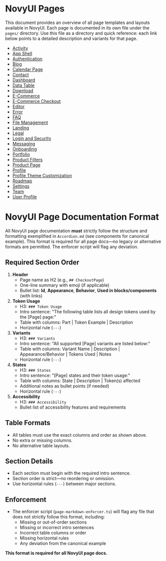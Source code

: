 # NovyUI Pages

This document provides an overview of all page templates and layouts available in NovyUI. Each page is documented in its own file under the `pages/` directory. Use this file as a directory and quick reference: each link below points to a detailed description and variants for that page.

- [Activity](pages/Activity.md)
- [App Shell](pages/AppShell.md)
- [Authentication](pages/Authentication.md)
- [Blog](pages/Blog.md)
- [Calendar Page](pages/CalendarPage.md)
- [Contact](pages/Contact.md)
- [Dashboard](pages/Dashboard.md)
- [Data Table](pages/DataTable.md)
- [Download](pages/Download.md)
- [E-Commerce](pages/ECommerce.md)
- [E-Commerce Checkout](pages/ECommerceCheckout.md)
- [Editor](pages/Editor.md)
- [Error](pages/Error.md)
- [FAQ](pages/FAQ.md)
- [File Management](pages/FileManagement.md)
- [Landing](pages/Landing.md)
- [Legal](pages/Legal.md)
- [Login and Security](pages/LoginAndSecurity.md)
- [Messaging](pages/Messaging.md)
- [Onboarding](pages/Onboarding.md)
- [Portfolio](pages/Portfolio.md)
- [Product Filters](pages/ProductFilters.md)
- [Product Page](pages/ProductPage.md)
- [Profile](pages/Profile.md)
- [Profile Theme Customization](pages/ProfileThemeCustomization.md)
- [Roadmap](pages/Roadmap.md)
- [Settings](pages/Settings.md)
- [Team](pages/Team.md)
- [User Profile](pages/UserProfile.md)

# NovyUI Page Documentation Format

All NovyUI page documentation **must** strictly follow the structure and formatting exemplified in `Accordion.md` (see components for canonical example). This format is required for all page docs—no legacy or alternative formats are permitted. The enforcer script will flag any deviation.

## Required Section Order
1. **Header**
   - Page name as H2 (e.g., `## CheckoutPage`)
   - One-line summary with emoji (if applicable)
   - Bullet list: **Id**, **Appearance**, **Behavior**, **Used in blocks/components** (with links)
2. **Token Usage**
   - H3: `### Token Usage`
   - Intro sentence: "The following table lists all design tokens used by the [Page] page:"
   - Table with columns: Part | Token Example | Description
   - Horizontal rule (`---`)
3. **Variants**
   - H3: `### Variants`
   - Intro sentence: "All supported [Page] variants are listed below:"
   - Table with columns: Variant Name | Description | Appearance/Behavior | Tokens Used | Notes
   - Horizontal rule (`---`)
4. **States**
   - H3: `### States`
   - Intro sentence: "[Page] states and their token usage:"
   - Table with columns: State | Description | Token(s) affected
   - Additional notes as bullet points (if needed)
   - Horizontal rule (`---`)
5. **Accessibility**
   - H3: `### Accessibility`
   - Bullet list of accessibility features and requirements

## Table Formats
- All tables must use the exact columns and order as shown above.
- No extra or missing columns.
- No alternative table layouts.

## Section Details
- Each section must begin with the required intro sentence.
- Section order is strict—no reordering or omission.
- Use horizontal rules (`---`) between major sections.

## Enforcement
- The enforcer script (`page-markdown-enforcer.ts`) will flag any file that does not strictly follow this format, including:
  - Missing or out-of-order sections
  - Missing or incorrect intro sentences
  - Incorrect table columns or order
  - Missing horizontal rules
  - Any deviation from the canonical example

**This format is required for all NovyUI page docs.**

